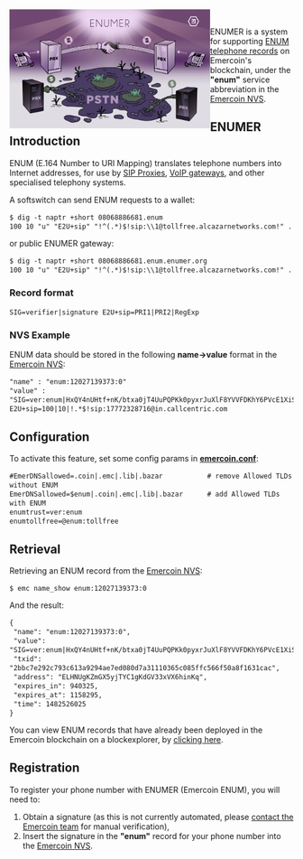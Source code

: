 <div style="boxOverflow"><img style="float:left;" src="/images/ENUMER.png" alt="ENUMER image" width="356"></div>
<br>

ENUMER is a system for supporting [ENUM telephone
records](http://www.voip-info.org/wiki/view/ENUM) on Emercoin's
blockchain, under the **"enum"** service abbreviation in the [Emercoin
NVS](/Emercoin_NVS).

ENUMER Introduction
-------------------

ENUM (E.164 Number to URI Mapping)
translates telephone numbers into Internet addresses, for use by [SIP
Proxies](https://en.wikipedia.org/wiki/SIP_proxy), [VoIP
gateways](https://en.wikipedia.org/wiki/VoIP_gateway), and other
specialised telephony systems.

A softswitch can send ENUM requests to a wallet:

    $ dig -t naptr +short 08068886681.enum
    100 10 "u" "E2U+sip" "!^(.*)$!sip:\\1@tollfree.alcazarnetworks.com!" .

or public ENUMER gateway:

    $ dig -t naptr +short 08068886681.enum.enumer.org
    100 10 "u" "E2U+sip" "!^(.*)$!sip:\\1@tollfree.alcazarnetworks.com!" .

### Record format

    SIG=verifier|signature E2U+sip=PRI1|PRI2|RegExp

### NVS Example

ENUM data should be stored in the following **name-&gt;value** format in
the [Emercoin NVS](../Blockchain_Services/Emercoin_NVS):

    "name" : "enum:12027139373:0"
    "value" : "SIG=ver:enum|HxQY4nUHtf+nK/btxa0jT4UuPQPKk0pyxrJuXlF8YVVFDKhY6PVcE1XiSvTOxlQryzfA1GIH2IRYk7uGHrZIbP4= E2U+sip=100|10|!.*$!sip:17772328716@in.callcentric.com

Configuration
-------------

To activate this feature, set some config params in
**[emercoin.conf](../Running_Emercoin/emercoin.conf)**:

```text
#EmerDNSallowed=.coin|.emc|.lib|.bazar           # remove Allowed TLDs without ENUM
EmerDNSallowed=$enum|.coin|.emc|.lib|.bazar      # add Allowed TLDs with ENUM
enumtrust=ver:enum
enumtollfree=@enum:tollfree
```

Retrieval
---------

Retrieving an ENUM record from the [Emercoin
NVS](/Emercoin_NVS):

    $ emc name_show enum:12027139373:0

And the result:

```text
{
 "name": "enum:12027139373:0",
 "value": "SIG=ver:enum|HxQY4nUHtf+nK/btxa0jT4UuPQPKk0pyxrJuXlF8YVVFDKhY6PVcE1XiSvTOxlQryzfA1GIH2IRYk7uGHrZIbP4=\nE2U+sip=100|10|!^.*$!sip:17772328716@in.callcentric.com!",
 "txid": "2bbc7e292c793c613a9294ae7ed080d7a31110365c085ffc566f50a8f1631cac",
 "address": "ELHNUgKZmGX5yjTYC1gKdGV33xVX6hinKq",
 "expires_in": 940325,
 "expires_at": 1158295,
 "time": 1482526025
}
```

You can view ENUM records that have already been deployed in the Emercoin
blockchain on a blockexplorer, by [clicking
here](https://emercoin.mintr.org/nvs/enum///25/0/1).

Registration
------------

To register your phone number with ENUMER (Emercoin ENUM), you will need
to:

1.  Obtain a signature (as this is not currently automated, please
    [contact the Emercoin team](http://emercoin.com/contact) for manual
    verification),
2.  Insert the signature in the **"enum"** record for your phone number
    into the [Emercoin NVS](Emercoin_NVS).

